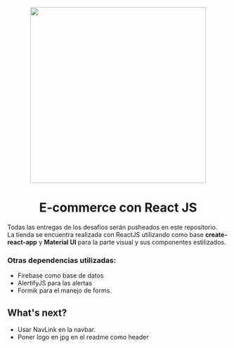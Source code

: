 <center><img src="https://i.ibb.co/KXqrx4z/logo.jpg" width="400"/>

# E-commerce con React JS</center>

Todas las entregas de los desafíos serán pusheados en este repositorio.<br>
La tienda se encuentra realizada con ReactJS utilizando como base <b>create-react-app</b> y <b>Material UI</b> para la parte visual y sus componentes estilizados.

### Otras dependencias utilizadas:
- Firebase como base de datos
- AlertifyJS para las alertas
- Formik para el manejo de forms.

## What's next?
- Usar NavLink en la navbar.
- Poner logo en jpg en el readme como header